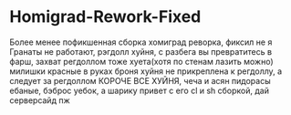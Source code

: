 # Homigrad-Rework-Fixed
Более менее пофикшенная сборка хомиград реворка, фиксил не я
Гранаты не работают, рэгдолл хуйня, с разбега вы превратитесь в фарш, захват регдоллом тоже хуета(хотя по стенам лазить можно)
милишки красные в руках
броня хуйня не прикреплена к регдоллу, а следует за регдоллом
КОРОЧЕ ВСЕ ХУЙНЯ, чеча и асян пидорасы ебаные, бэброс уебок, а шарику привет с его cl и sh сборкой, дай серверсайд пж
